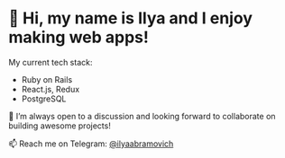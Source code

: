 # 👋 Hi, my name is Ilya and I enjoy making web apps!

My current tech stack:
- Ruby on Rails
- React.js, Redux
- PostgreSQL

💞️ I’m always open to a discussion and looking forward to collaborate on building awesome projects!

📫 Reach me on Telegram: [@ilyaabramovich](https://t.me/ilyaabramovich "My Telegram")
